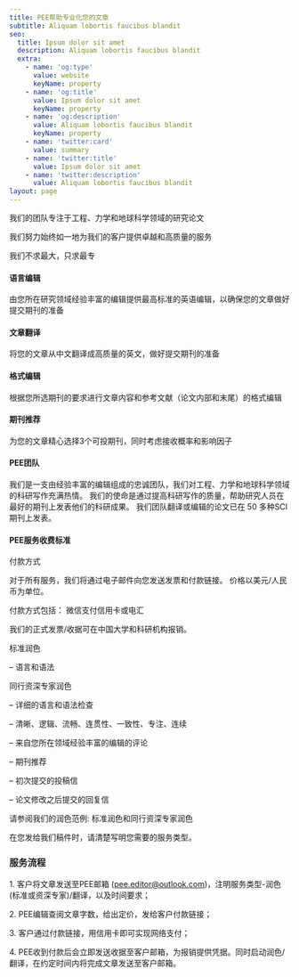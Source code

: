 ```yaml
---
title: PEE帮助专业化您的文章
subtitle: Aliquam lobortis faucibus blandit
seo:
  title: Ipsum dolor sit amet
  description: Aliquam lobortis faucibus blandit
  extra:
    - name: 'og:type'
      value: website
      keyName: property
    - name: 'og:title'
      value: Ipsum dolor sit amet
      keyName: property
    - name: 'og:description'
      value: Aliquam lobortis faucibus blandit
      keyName: property
    - name: 'twitter:card'
      value: summary
    - name: 'twitter:title'
      value: Ipsum dolor sit amet
    - name: 'twitter:description'
      value: Aliquam lobortis faucibus blandit
layout: page
---
```

我们的团队专注于工程、力学和地球科学领域的研究论文

我们努力始终如一地为我们的客户提供卓越和高质量的服务

我们不求最大，只求最专

#### 语言编辑

由您所在研究领域经验丰富的编辑提供最高标准的英语编辑，以确保您的文章做好提交期刊的准备

#### 文章翻译

将您的文章从中文翻译成高质量的英文，做好提交期刊的准备

#### 格式编辑

根据您所选期刊的要求进行文章内容和参考文献（论文内部和末尾）的格式编辑

#### 期刊推荐

为您的文章精心选择3个可投期刊，同时考虑接收概率和影响因子

#### PEE团队

我们是一支由经验丰富的编辑组成的忠诚团队，我们对工程、力学和地球科学领域的科研写作充满热情。 我们的使命是通过提高科研写作的质量，帮助研究人员在最好的期刊上发表他们的科研成果。 我们团队翻译或编辑的论文已在 50 多种SCI期刊上发表。

#### PEE服务收费标准

付款方式

对于所有服务，我们将通过电子邮件向您发送发票和付款链接。 价格以美元/人民币为单位。

付款方式包括： 微信支付信用卡或电汇

我们的正式发票/收据可在中国大学和科研机构报销。

标准润色

– 语言和语法

同行资深专家润色

– 详细的语言和语法检查

– 清晰、逻辑、流畅、连贯性、一致性、专注、连续

– 来自您所在领域经验丰富的编辑的评论

– 期刊推荐

– 初次提交的投稿信

– 论文修改之后提交的回复信

请参阅我们的润色范例: 标准润色和同行资深专家润色

在您发给我们稿件时，请清楚写明您需要的服务类型。

### 服务流程&#xA;   

1\. 客户将文章发送至PEE邮箱 (pee.editor@outlook.com)，注明服务类型-润色(标准或资深专家)/翻译，以及时间要求；

2\. PEE编辑查阅文章字数，给出定价，发给客户付款链接；

3\. 客户通过付款链接，用信用卡即可实现网络支付；

4\. PEE收到付款后会立即发送收据至客户邮箱，为报销提供凭据。同时启动润色/翻译，在约定时间内将完成文章发送至客户邮箱。
